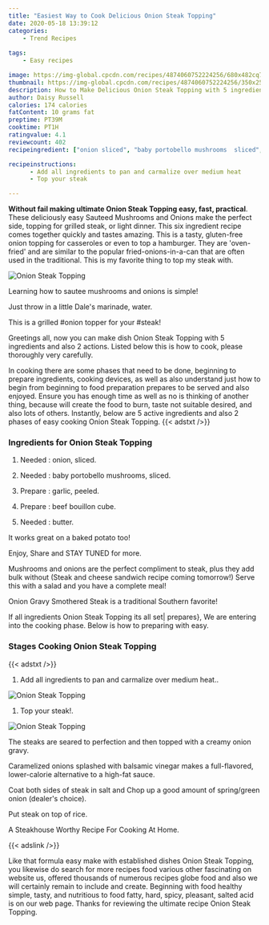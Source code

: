 ```yaml
---
title: "Easiest Way to Cook Delicious Onion Steak Topping"
date: 2020-05-18 13:39:12
categories:
    - Trend Recipes
    
tags:
    - Easy recipes

image: https://img-global.cpcdn.com/recipes/4874060752224256/680x482cq70/onion-steak-topping-recipe-main-photo.jpg
thumbnail: https://img-global.cpcdn.com/recipes/4874060752224256/350x250cq70/onion-steak-topping-recipe-main-photo.jpg
description: How to Make Delicious Onion Steak Topping with 5 ingredients and 2 stages of easy cooking.
author: Daisy Russell
calories: 174 calories
fatContent: 10 grams fat
preptime: PT39M
cooktime: PT1H
ratingvalue: 4.1
reviewcount: 402
recipeingredient: ["onion sliced", "baby portobello mushrooms  sliced", "garlic  peeled", "beef bouillon cube", "butter"]

recipeinstructions: 
      - Add all ingredients to pan and carmalize over medium heat 
      - Top your steak

---
```




**Without fail making ultimate Onion Steak Topping easy, fast, practical**. These deliciously easy Sauteed Mushrooms and Onions make the perfect side, topping for grilled steak, or light dinner. This six ingredient recipe comes together quickly and tastes amazing. This is a tasty, gluten-free onion topping for casseroles or even to top a hamburger. They are &#39;oven-fried&#39; and are similar to the popular fried-onions-in-a-can that are often used in the traditional. This is my favorite thing to top my steak with.


![Onion Steak Topping](https://img-global.cpcdn.com/recipes/4874060752224256/680x482cq70/onion-steak-topping-recipe-main-photo.jpg "Onion Steak Topping")



Learning how to sautee mushrooms and onions is simple!

Just throw in a little Dale&#39;s marinade, water.

This is a grilled #onion topper for your #steak!


Greetings all, now you can make dish Onion Steak Topping with 5 ingredients and also 2 actions. Listed below this is how to cook, please thoroughly very carefully.

In cooking there are some phases that need to be done, beginning to prepare ingredients, cooking devices, as well as also understand just how to begin from beginning to food preparation prepares to be served and also enjoyed. Ensure you has enough time as well as no is thinking of another thing, because will create the food to burn, taste not suitable desired, and also lots of others. Instantly, below are 5 active ingredients and also 2 phases of easy cooking Onion Steak Topping.
{{< adstxt />}}

### Ingredients for Onion Steak Topping


1. Needed  : onion, sliced.

1. Needed  : baby portobello mushrooms,  sliced.

1. Prepare  : garlic,  peeled.

1. Prepare  : beef bouillon cube.

1. Needed  : butter.


It works great on a baked potato too!

Enjoy, Share and STAY TUNED for more.

Mushrooms and onions are the perfect compliment to steak, plus they add bulk without (Steak and cheese sandwich recipe coming tomorrow!) Serve this with a salad and you have a complete meal!

Onion Gravy Smothered Steak is a traditional Southern favorite!


If all ingredients Onion Steak Topping its all set| prepares}, We are entering into the cooking phase. Below is how to preparing with easy.

### Stages Cooking Onion Steak Topping

{{< adstxt />}}


1. Add all ingredients to pan and carmalize over medium heat..



![Onion Steak Topping](https://img-global.cpcdn.com/steps/4724085728739328/160x128cq70/onion-steak-topping-recipe-step-1-photo.jpg" "Onion Steak Topping")



1. Top your steak!.



![Onion Steak Topping](https://img-global.cpcdn.com/steps/5878773861842944/160x128cq70/onion-steak-topping-recipe-step-2-photo.jpg" "Onion Steak Topping")




The steaks are seared to perfection and then topped with a creamy onion gravy.

Caramelized onions splashed with balsamic vinegar makes a full-flavored, lower-calorie alternative to a high-fat sauce.

Coat both sides of steak in salt and Chop up a good amount of spring/green onion (dealer&#39;s choice).

Put steak on top of rice.

A Steakhouse Worthy Recipe For Cooking At Home.


{{< adslink />}}

Like that formula easy make with established dishes Onion Steak Topping, you likewise do search for more recipes food various other fascinating on website us, offered thousands of numerous recipes globe food and also we will certainly remain to include and create. Beginning with food healthy simple, tasty, and nutritious to food fatty, hard, spicy, pleasant, salted acid is on our web page. Thanks for reviewing the ultimate recipe Onion Steak Topping.
